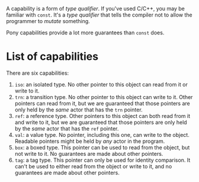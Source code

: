 A capability is a form of _type qualifier_. If you've used C/C++, you may be familiar with `const`. It's a _type qualifier_ that tells the compiler not to allow the programmer to _mutate_ something.

Pony capabilities provide a lot more guarantees than `const` does.

# List of capabilities

There are six capabilities:

1. `iso`: an isolated type. No other pointer to this object can read from it or write to it.
2. `trn`: a transition type. No other pointer to this object can write to it. Other pointers can read from it, but we are guaranteed that those pointers are only held by the _same_ actor that has the `trn` pointer.
3. `ref`: a reference type. Other pointers to this object can both read from it and write to it, but we are guaranteed that those pointers are only held by the _same_ actor that has the `ref` pointer.
4. `val`: a value type. No pointer, including this one, can write to the object. Readable pointers might be held by _any_ actor in the program.
5. `box`: a boxed type. This pointer can be used to read from the object, but not write to it. No guarantees are made about other pointers.
6. `tag`: a tag type. This pointer can only be used for identity comparison. It can't be used to either read from the object or write to it, and no guarantees are made about other pointers.

